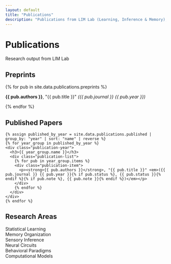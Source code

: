 ```yaml
---
layout: default
title: "Publications"
description: "Publications from LIM Lab (Learning, Inference & Memory), Athena Akrami's group at Sainsbury Wellcome Centre, UCL, London"
---
```


<div class="page-header">
  <h1>Publications</h1>
  <p class="page-subtitle">Research output from LIM Lab</p>
</div>

<div class="publications-content">
  <section class="publications-section">
    <h2>Preprints</h2>
    <div class="publication-list">
      {% for pub in site.data.publications.preprints %}
      <div class="publication-item">
        <p><strong>{{ pub.authors }}</strong>, "{{ pub.title }}" <em>({{ pub.journal }} {{ pub.year }})</em></p>
      </div>
      {% endfor %}
    </div>
  </section>
  
  <section class="publications-section">
    <h2>Published Papers</h2>
    
    {% assign published_by_year = site.data.publications.published | group_by: "year" | sort: "name" | reverse %}
    {% for year_group in published_by_year %}
    <div class="publication-year">
      <h3>{{ year_group.name }}</h3>
      <div class="publication-list">
        {% for pub in year_group.items %}
        <div class="publication-item">
          <p><strong>{{ pub.authors }}</strong>, "{{ pub.title }}" <em>({{ pub.journal }} {{ pub.year }}{% if pub.status %}, {{ pub.status }}{% endif %}{% if pub.note %}, {{ pub.note }}{% endif %})</em></p>
        </div>
        {% endfor %}
      </div>
    </div>
    {% endfor %}
  </section>
  
  <section class="publications-section">
    <h2>Research Areas</h2>
    <div class="research-areas">
      <div class="research-area-tag">Statistical Learning</div>
      <div class="research-area-tag">Memory Organization</div>
      <div class="research-area-tag">Sensory Inference</div>
      <div class="research-area-tag">Neural Circuits</div>
      <div class="research-area-tag">Behavioral Paradigms</div>
      <div class="research-area-tag">Computational Models</div>
    </div>
  </section>
</div>
